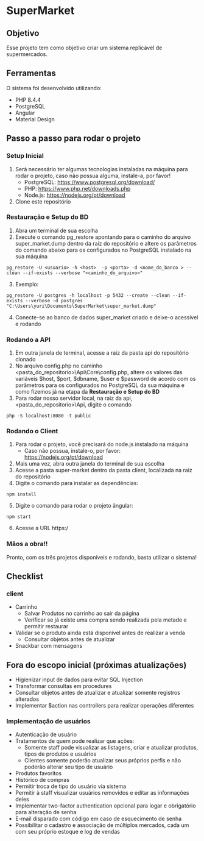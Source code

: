 # SuperMarket
## Objetivo
Esse projeto tem como objetivo criar um sistema replicável de supermercados.

## Ferramentas
O sistema foi desenvolvido utilizando:
- PHP 8.4.4
- PostgreSQL
- Angular
- Material Design

## Passo a passo para rodar o projeto
### Setup Inicial
1. Será necessário ter algumas tecnologias instaladas na máquina para rodar o projeto, caso não possua alguma, instale-a, por favor!
    - PostgreSQL: https://www.postgresql.org/download/
    - PHP: https://www.php.net/downloads.php
    - Node.js: https://nodejs.org/pt/download
2. Clone este repositório

 ### Restauração e Setup do BD
1. Abra um terminal de sua escolha
2. Execute o comando pg_restore apontando para o caminho do arquivo super_market.dump dentro da raiz do repositório e altere os parâmetros do comando abaixo para os configurados no PostgreSQL instalado na sua máquina
```
pg_restore -U <usuario> -h <host>  -p <porta> -d <nome_do_banco > --clean --if-exists --verbose "<caminho_do_arquivo>"
```
3. Exemplo:
```
pg_restore -U postgres -h localhost -p 5432 --create --clean --if-exists --verbose -d postgres "C:\Users\yuri\Documents\SuperMarket\super_market.dump"
```
4. Conecte-se ao banco de dados super_market criado e deixe-o acessível e rodando

### Rodando a API
1. Em outra janela de terminal, acesse a raiz da pasta api do repositório clonado
2. No arquivo config.php no caminho <pasta_do_repositorio>\Api\Core\config.php, altere os valores das variáveis $host, $port, $dbname, $user e $password de acordo com os parâmetros para os configurados no PostgreSQL da sua máquina e como fizemos já na etapa da **Restauração e Setup do BD**
3. Para rodar nosso servidor local, na raiz da api, <pasta_do_repositorio>\Api, digite o comando
```
php -S localhost:8080 -t public
```

### Rodando o Client
1. Para rodar o projeto, você precisará do node.js instalado na máquina
    - Caso não possua, instale-o, por favor: https://nodejs.org/pt/download
2. Mais uma vez, abra outra janela do terminal de sua escolha
3. Acesse a pasta super-market dentro da pasta client, localizada na raiz do repositório
4. Digite o comando para instalar as dependências:
```
npm install
```
5. Digite o comando para rodar o projeto ângular:
```
npm start
```
6. Acesse a URL https:/

### Mãos a obra!!
Pronto, com os três projetos disponíveis e rodando, basta utilizar o sistema!


## Checklist
### client
- Carrinho
    - Salvar Produtos no carrinho ao sair da página
    - Verificar se já existe uma compra sendo realizada pela metade e permitir restaurar
- Validar se o produto ainda está disponível antes de realizar a venda
    - Consultar objetos antes de atualizar
- Snackbar com mensagens

## Fora do escopo inicial (próximas atualizações)
- Higienizar input de dados para evitar SQL Injection
- Transformar consultas em procedures
- Consultar objetos antes de atualizar e atualizar somente registros alterados
- Implementar $action nas controllers para realizar operações diferentes

### Implementação de usuários
- Autenticação de usuário
- Tratamentos de quem pode realizar que ações:
    - Somente staff pode visualizar as listagens, criar e atualizar produtos, tipos de produtos e usuários
    - Clientes somente poderão atualizar seus próprios perfis e não poderão alterar seu tipo de usuário
- Produtos favoritos
- Histórico de compras
- Permitir troca de tipo do usuário via sistema
- Permitir à staff visualizar usuários removidos e editar as informações deles
- Implementar two-factor authentication opcional para logar e obrigatório para alteração de senha
- E-mail disparado com código em caso de esquecimento de senha
- Possibilitar o cadastro e associação de múltiplos mercados, cada um com seu próprio estoque e log de vendas
